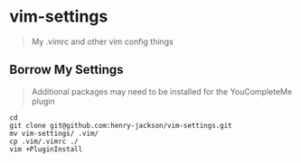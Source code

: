 # vim-settings
> My .vimrc and other vim config things

## Borrow My Settings
> Additional packages may need to be installed for the YouCompleteMe plugin
```
cd
git clone git@github.com:henry-jackson/vim-settings.git
mv vim-settings/ .vim/
cp .vim/.vimrc ./
vim +PluginInstall
```
